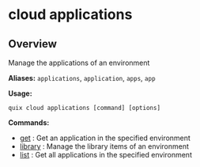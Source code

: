 # cloud applications

## Overview

Manage the applications of an environment

**Aliases:** `applications`, `application`, `apps`, `app`

**Usage:**

```
quix cloud applications [command] [options]
```

**Commands:**

- [get](get.md) : Get an application in the specified environment
- [library](library\index.md) : Manage the library items of an environment
- [list](list.md) : Get all applications in the specified environment


